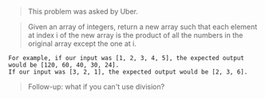 > This problem was asked by Uber.

> Given an array of integers, return a new array such that each element at index i of the new array is the product of all the numbers in the original array except the one at i.
```
For example, if our input was [1, 2, 3, 4, 5], the expected output would be [120, 60, 40, 30, 24]. 
If our input was [3, 2, 1], the expected output would be [2, 3, 6].
```
> Follow-up: what if you can't use division?
